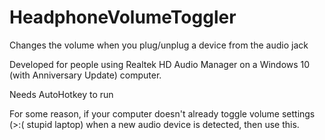 # HeadphoneVolumeToggler
Changes the volume when you plug/unplug a device from the audio jack

Developed for people using Realtek HD Audio Manager on a Windows 10 (with Anniversary Update) computer.

Needs AutoHotkey to run

For some reason, if your computer doesn't already toggle volume settings (>:( stupid laptop) when a new audio device is detected, then use this.
